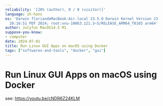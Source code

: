 ```yaml
---
reliability: '[20% (author), 0 / 0 (visitor)]'
language: zh-hans
os: 'Darwin floriandeMacBook-Air.local 23.5.0 Darwin Kernel Version 23.5.0: Wed May  1
  20:16:51 PDT 2024; root:xnu-10063.121.3~5/RELEASE_ARM64_T8103 arm64'
author: Julyfun MacOS14.5 M1
suppose-you-know:
- computer
date: 2024-07-01
title: Run Linux GUI Apps on macOS using Docker
tags: ["softwares-and-tools", "docker", "gui"]
---
```

# Run Linux GUI Apps on macOS using Docker

see: https://youtu.be/cNDR6Z24KLM

